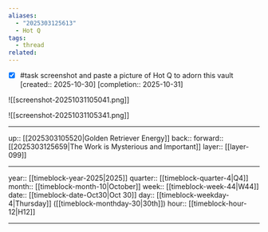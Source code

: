 ```yaml
---
aliases:
  - "2025303125613"
  - Hot Q
tags:
  - thread
related:
---
```


- [x] #task screenshot and paste a picture of Hot Q to adorn this vault  [created:: 2025-10-30]  [completion:: 2025-10-31]

![[screenshot-20251031105041.png]]



![[screenshot-20251031105341.png]]

***

up:: [[2025303105520|Golden Retriever Energy]]
back:: 
forward:: [[2025303125659|The Work is Mysterious and Important]]
layer:: [[layer-099]]

***

year:: [[timeblock-year-2025|2025]]
quarter:: [[timeblock-quarter-4|Q4]]
month:: [[timeblock-month-10|October]]
week:: [[timeblock-week-44|W44]]
date:: [[timeblock-date-Oct30|Oct 30]]
day:: [[timeblock-weekday-4|Thursday]] ([[timeblock-monthday-30|30th]])
hour:: [[timeblock-hour-12|H12]]

***
